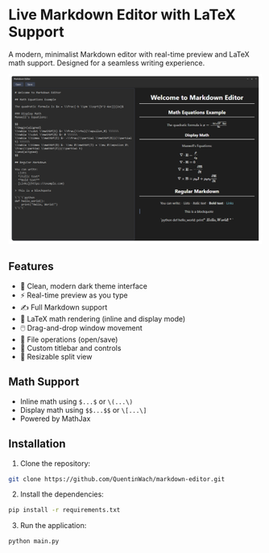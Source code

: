# Live Markdown Editor with LaTeX Support

A modern, minimalist Markdown editor with real-time preview and LaTeX math support. Designed for a seamless writing experience.

![Screenshot of the editor](docs/header.png)

## Features
- 🎨 Clean, modern dark theme interface
- ⚡ Real-time preview as you type
- ✍️ Full Markdown support
- 📐 LaTeX math rendering (inline and display mode)
- 🖱️ Drag-and-drop window movement
- 💾 File operations (open/save)
- 🎯 Custom titlebar and controls
- 📏 Resizable split view

## Math Support
- Inline math using `$...$` or `\(...\)`
- Display math using `$$...$$` or `\[...\]`
- Powered by MathJax

## Installation
1. Clone the repository:

```bash
git clone https://github.com/QuentinWach/markdown-editor.git
```

2. Install the dependencies:
```bash
pip install -r requirements.txt
```

3. Run the application:
```bash
python main.py
```

